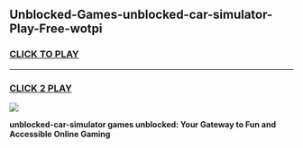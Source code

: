 
## Unblocked-Games-unblocked-car-simulator-Play-Free-wotpi
<h3>
<a href="https://premium76.site?title=unblocked-car-simulator&ref=12A">CLICK TO PLAY</a></h3>
<hr>

<h3>
<a href="https://premium76.site?title=unblocked-car-simulator&ref=12A">CLICK 2 PLAY</a>
  
</h3>

<a href="https://premium76.site?title=unblocked-car-simulator&ref=12A"><img src="https://clearcache.store/games.png"></a>


**unblocked-car-simulator games unblocked: Your Gateway to Fun and Accessible Online Gaming**
